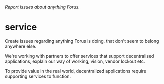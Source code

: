 *Report issues about anything Forus.*

# service
Create issues regarding anything Forus is doing, that don't seem to belong anywhere else.

We're working with partners to offer services that support decentralised applications, explain our way of working, vision, vendor lockout etc.

To provide value in the real world, decentralized applications require supporting services to function.